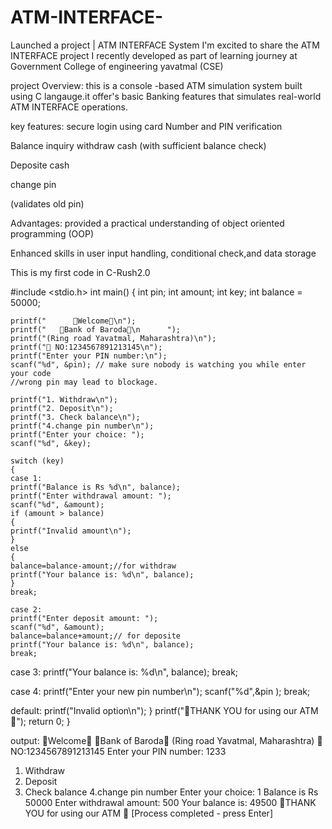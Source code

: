 # ATM-INTERFACE-
Launched a project | ATM INTERFACE System 
 I'm excited to share the ATM INTERFACE project 
I recently developed as part of learning journey at Government College of engineering yavatmal (CSE)

project Overview: 
this is a console -based ATM simulation system built using C langauge.it offer's basic Banking features that simulates real-world ATM INTERFACE operations.

key features:
secure login using card 
Number and PIN verification 

Balance inquiry 
withdraw cash (with sufficient balance check)

Deposite cash

change pin 

(validates old pin)

Advantages:
provided a practical understanding of object oriented programming (OOP)


Enhanced skills in user input handling, conditional check,and data storage 

This is my first code in C-Rush2.0

#include <stdio.h>
int main()
{
    int pin;
    int amount; 
    int key;
    int balance = 50000;

    printf("      🙏Welcome🙏\n");
    printf("   🏦Bank of Baroda🏦\n      ");
    printf("(Ring road Yavatmal, Maharashtra)\n");
    printf("🎫 NO:1234567891213145\n");
    printf("Enter your PIN number:\n");
    scanf("%d", &pin); // make sure nobody is watching you while enter your code 
    //wrong pin may lead to blockage.
    
    printf("1. Withdraw\n");
    printf("2. Deposit\n");
    printf("3. Check balance\n");
    printf("4.change pin number\n");
    printf("Enter your choice: ");
    scanf("%d", &key);

    switch (key)
    {
    case 1:
    printf("Balance is Rs %d\n", balance);
    printf("Enter withdrawal amount: ");
    scanf("%d", &amount);
    if (amount > balance)
    {
    printf("Invalid amount\n");
    }
    else
    {
    balance=balance-amount;//for withdraw 
    printf("Your balance is: %d\n", balance);
    }
    break;

    case 2:
    printf("Enter deposit amount: ");
    scanf("%d", &amount);
    balance=balance+amount;// for deposite 
    printf("Your balance is: %d\n", balance);
    break;

   case 3:
   printf("Your balance is: %d\n", balance);
   break;
   
   case 4:
   printf("Enter your new pin number\n");
   scanf("%d",&pin );
   break;
   
   default:
   printf("Invalid option\n");
   }
printf("🙏THANK YOU for using our ATM 🙏");
    return 0;
}






output:
🙏Welcome🙏
   🏦Bank of Baroda🏦
      (Ring road Yavatmal, Maharashtra)
🎫 NO:1234567891213145
Enter your PIN number:
1233
1. Withdraw
2. Deposit
3. Check balance
4.change pin number
Enter your choice: 1
Balance is Rs 50000
Enter withdrawal amount: 500
Your balance is: 49500
🙏THANK YOU for using our ATM 🙏
[Process completed - press Enter]
